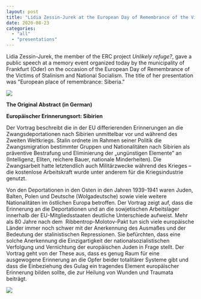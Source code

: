 ```yaml
---
layout: post
title: "Lidia Zessin-Jurek at the European Day of Remembrance of the Victims of Stalinism and National Socialism in Frankfurt (Oder)"
date: 2020-08-23
categories: 
  - "all"
  - "presentations"
---
```


Lidia Zessin-Jurek, the member of the ERC project _Unlikely refuge?_, gave a public speech at a memory event organized today by the municipality of Frankfurt (Oder) on the occasion of the European Day of Remembrance of the Victims of Stalinism and National Socialism. The title of her presentation was "European place of remembrance: Siberia."

![](../../../../assets/images/23-Agusut-20203-1-1024x600.png)

**The Original Abstract (in German)**

**Europäischer Erinnerungsort: Sibirien**

Der Vortrag beschreibt die in der EU differierenden Erinnerungen an die Zwangsdeportationen nach Sibirien unmittelbar vor und während des Zweiten Weltkriegs. Stalin ordnete im Rahmen seiner Politik die Zwangsmigration bestimmter Gruppen und Nationalitäten nach Sibirien als präventive Bestrafung und Eliminierung der „ungünstigen Elemente” an (Intelligenz, Eliten, reichere Bauer, nationale Minderheiten). Die Zwangsarbeit hatte letztendlich auch Militärzwecke während des Krieges – die kostenlose Arbeitskraft wurde unter anderem für die Kriegsindustrie genutzt.

Von den Deportationen in den Osten in den Jahren 1939-1941 waren Juden, Balten, Polen und Deutsche (Wolgadeutsche) sowie viele weitere Nationalitäten im östlichen Europa betroffen. Der Vortrag zeigt auf, dass die Erinnerung an die Deportationen und an die sowjetischen Arbeitslager innerhalb der EU-Mitgliedsstaaten deutliche Unterschiede aufweist. Mehr als 80 Jahre nach dem  Ribbentrop-Molotov-Pakt tun sich viele europäische Länder immer noch schwer mit der Anerkennung des Ausmaßes und der Bedeutung der stalinistischen Repressionen. Sie befürchten, dass eine solche Anerkennung die Einzigartigkeit der nationalsozialistischen Verfolgung und Vernichtung der europäischen Juden in Frage stellt. Der Vortrag geht von der These aus, dass es genug Raum für eine ausgewogene Erinnerung an die Opfer beider totalitärer Systeme gibt und dass die Einbeziehung des Gulag ein tragendes Element europäischer Erinnerung bilden sollte, die zur Heilung von Wunden und Traumata beiträgt.

![](../../../../assets/images/DSC0987-1024x684.jpg)

